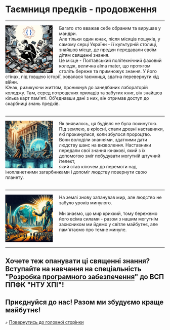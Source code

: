 # Таємниця предків - продовження

----

<img src="./images/sample/labs.png" width="150px" style="float:left; margin-right:20px;"/>
Багато хто вважав себе обраним та вирушав у мандри. <br>Але тільки один юнак, після місяців пошуків, у самому серці України - її культурній столиці, знайшов місце, де предки передавали своїм дітям священні знання. <br> Це місце - Полтавський політехнічний фаховий коледж, велична alma mater, що протягом століть береже та примножує знання. У його стінах, під товщею історії, ховалася таємниця, здатна перевернути хід війни. <br>
Юнак, ризикуючи життям, проникнув до занедбаних лабораторій коледжу. Там, серед потрощених приладів та забутих книг, він знайшов кілька карт пам'яті. Об'єднавши дані з них, він отримав доступ до скарбниці знань предків.<br><br>

----

<img src="./images/sample/ancient.png" width="150px" style="float:left; margin-right:20px;"/>
Як виявилось, ця будівля не була покинутою. <br>Під землею, в кріосні, спали древні наставники, які прокинулися, коли збулося пророцтво. <br>Вони володіли знаннями, здатними дати людству шанс на визволення. Наставники передали свої знання юнакові, який з їх допомогою зміг побудувати могутній штучний ітелект, <br>який став ключем до перемоги над інопланетними загарбниками і допоміг людству повернути свою планету. <br><br>

----

<img src="./images/sample/NEW-AGE.png" width="150px" style="float:left; margin-right:20px;"/>
На землі знову запанував мир, але людство не забуло уроків минулого. <br><br>Ми знаємо, що мир крихкий, тому бережемо його всіма силами - разом з нашим могутнім захисником ми йдемо у світле майбутнє, але пам'ятаємо про темне минуле.<br><br><br>

----

## Хочете теж опанувати ці священні знання? Вступайте на навчання на спеціальність "[Розробка програмного забезпечення](https://sites.google.com/polytechnic.co.cc/main/%D0%B3%D0%BE%D0%BB%D0%BE%D0%B2%D0%BD%D0%B0/%D1%81%D0%BF%D0%B5%D1%86%D1%96%D0%B0%D0%BB%D1%96%D0%B7%D0%B0%D1%86%D1%96%D1%97?authuser=0#h.ho48gail8chq)" до ВСП ППФК "НТУ ХПІ"!

## Приєднуйся до нас! Разом ми збудуємо краще майбутнє!

⤴️ [Повернутись до головної сторінки](index.md)

